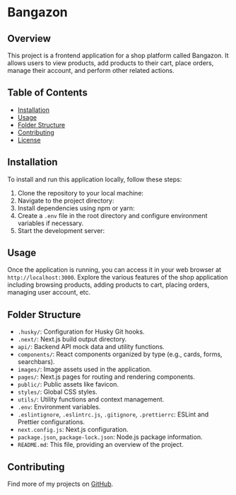 # Bangazon

## Overview
This project is a frontend application for a shop platform called Bangazon. It allows users to view products, add products to their cart, place orders, manage their account, and perform other related actions.

## Table of Contents
- [Installation](#installation)
- [Usage](#usage)
- [Folder Structure](#folder-structure)
- [Contributing](#contributing)
- [License](#license)

## Installation
To install and run this application locally, follow these steps:
1. Clone the repository to your local machine:
2. Navigate to the project directory:
3. Install dependencies using npm or yarn:
4. Create a `.env` file in the root directory and configure environment variables if necessary.
5. Start the development server:


## Usage
Once the application is running, you can access it in your web browser at `http://localhost:3000`. Explore the various features of the shop application including browsing products, adding products to cart, placing orders, managing user account, etc.

## Folder Structure
- `.husky/`: Configuration for Husky Git hooks.
- `.next/`: Next.js build output directory.
- `api/`: Backend API mock data and utility functions.
- `components/`: React components organized by type (e.g., cards, forms, searchbars).
- `images/`: Image assets used in the application.
- `pages/`: Next.js pages for routing and rendering components.
- `public/`: Public assets like favicon.
- `styles/`: Global CSS styles.
- `utils/`: Utility functions and context management.
- `.env`: Environment variables.
- `.eslintignore`, `.eslintrc.js`, `.gitignore`, `.prettierrc`: ESLint and Prettier configurations.
- `next.config.js`: Next.js configuration.
- `package.json`, `package-lock.json`: Node.js package information.
- `README.md`: This file, providing an overview of the project.

## Contributing

Find more of my projects on [GitHub](https://github.com/johnnysaniat).
